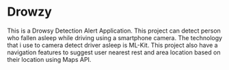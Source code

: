 # Drowzy
This is a Drowsy Detection Alert Application. This project can detect person who fallen asleep while driving using a smartphone camera. The technology that i use to camera detect driver asleep is ML-Kit. This project also have a navigation features to suggest user nearest rest and area location based on their location using Maps API. 
